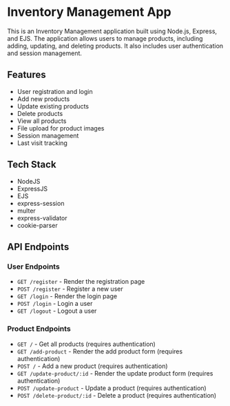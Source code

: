 # Inventory Management App

This is an Inventory Management application built using Node.js, Express, and EJS. The application allows users to manage products, including adding, updating, and deleting products. It also includes user authentication and session management.

## Features

- User registration and login
- Add new products
- Update existing products
- Delete products
- View all products
- File upload for product images
- Session management
- Last visit tracking

## Tech Stack

- NodeJS
- ExpressJS
- EJS
- express-session
- multer
- express-validator
- cookie-parser

## API Endpoints

### User Endpoints
- `GET /register` - Render the registration page
- `POST /register` - Register a new user
- `GET /login` - Render the login page
- `POST /login` - Login a user
- `GET /logout` - Logout a user

### Product Endpoints
- `GET /` - Get all products (requires authentication)
- `GET /add-product` - Render the add product form (requires authentication)
- `POST /` - Add a new product (requires authentication)
- `GET /update-product/:id` - Render the update product form (requires authentication)
- `POST /update-product` - Update a product (requires authentication)
- `POST /delete-product/:id` - Delete a product (requires authentication)